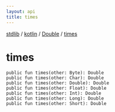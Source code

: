 ```yaml
---
layout: api
title: times
---
```

[stdlib](../../index.md) / [kotlin](../index.md) / [Double](index.md) / [times](times.md)

# times

```
public fun times(other: Byte): Double
public fun times(other: Char): Double
public fun times(other: Double): Double
public fun times(other: Float): Double
public fun times(other: Int): Double
public fun times(other: Long): Double
public fun times(other: Short): Double
```
